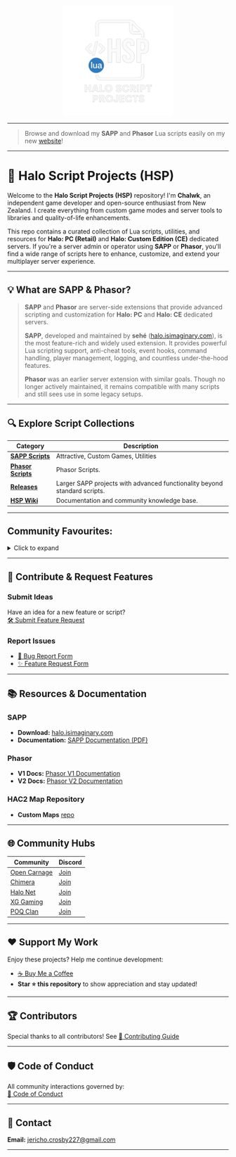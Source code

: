 <p align="center">
  <img src="misc/hsp-logo.png" alt="Logo" width="250">
</p>

---

> Browse and download my **SAPP** and **Phasor** Lua scripts easily on my
> new [website](https://chalwk.github.io/hsp-repo/main.html)!

---

# 👾 Halo Script Projects (HSP)

Welcome to the **Halo Script Projects (HSP)** repository! I'm **Chalwk**, an independent game developer and open-source
enthusiast from New Zealand. I create everything from custom game modes and server tools to libraries and
quality-of-life enhancements.

This repo contains a curated collection of Lua scripts, utilities, and resources for **Halo: PC (Retail)** and **Halo:
Custom Edition (CE)** dedicated servers. If you're a server admin or operator using **SAPP** or **Phasor**, you'll find
a wide range of scripts here to enhance, customize, and extend your multiplayer server experience.

---

## 💡 What are SAPP & Phasor?

> **SAPP** and **Phasor** are server-side extensions that provide advanced scripting and customization for **Halo: PC**
> and **Halo: CE** dedicated servers.
>
> **SAPP**, developed and maintained by **sehé** ([halo.isimaginary.com](http://halo.isimaginary.com)), is the most
> feature-rich and widely used extension. It provides powerful Lua scripting support, anti-cheat tools, event hooks,
> command handling, player management, logging, and countless under-the-hood features.
>
> **Phasor** was an earlier server extension with similar goals. Though no longer actively maintained, it remains
> compatible with many scripts and still sees use in some legacy setups.

---

## 🔍 Explore Script Collections

| **Category**                                                            | **Description**                                                           |
|-------------------------------------------------------------------------|---------------------------------------------------------------------------|
| [**SAPP Scripts**](./sapp)                                              | Attractive, Custom Games, Utilities                                       |
| [**Phasor Scripts**](./phasor)                                          | Phasor Scripts.                                                           |
| [**Releases**](https://github.com/Chalwk/HALO-SCRIPT-PROJECTS/releases) | Larger SAPP projects with advanced functionality beyond standard scripts. |
| [**HSP Wiki**](https://github.com/Chalwk/HALO-SCRIPT-PROJECTS/wiki)     | Documentation and community knowledge base.                               |

---

## Community Favourites:

<details>
  <summary>Click to expand</summary>

**Attractive:**

* [Custom Teleports](./sapp/attractive/custom_teleports.lua)
* [Deployable Mines](./sapp/attractive/deployable_mines.lua)
* [Sprint System](./sapp/attractive/sprint_system.lua)
* [Tactical Insertion](./sapp/attractive/tactical_insertion.lua)
* [Tea Bagging](./sapp/attractive/tea_bagging.lua)
* [Uber](./sapp/attractive/uber.lua)
* [Vanish](./sapp/attractive/vanish.lua)

**Custom Games:**

* [Divide and Conquer](./sapp/custom_games/divide_and_conquer.lua)
* [Gun Game](./sapp/custom_games/gun_game.lua)
* [Kill Confirmed](./sapp/custom_games/kill_confirmed.lua)
* [Sabotage](./sapp/custom_games/sabotage.lua)
* [Tag](./sapp/custom_games/tag.lua)

**Utility:**

* [AFK System](./sapp/utility/afk_system.lua)
* [Anti Impersonator](./sapp/utility/anti_impersonator.lua)
* [Auto Message](./sapp/utility/auto_message.lua)
* [Custom Loadouts](./sapp/utility/custom_loadouts.lua)
* [Delay Skip](./sapp/utility/delay_skip.lua)
* [Dynamic Ping Kicker](./sapp/utility/dynamic_ping_kicker.lua)
* [Dynamic Score Limit](./sapp/utility/dynamic_score_limit.lua)
* [Liberty Vehicle Spawner](./sapp/utility/liberty_vehicle_spawner.lua)
* [Notify Me](./sapp/utility/notify_me.lua)
* [Race Assistant](./sapp/utility/race_assistant.lua)
* [Server Logger](./sapp/utility/server_logger.lua)
* [Team Shuffler](./sapp/utility/team_shuffler.lua)
* [Weapon Assigner](./sapp/utility/weapon_assigner.lua)
* [Word Buster](./sapp/utility/word_buster.lua)

</details>

---

## 💬 Contribute & Request Features

### Submit Ideas

Have an idea for a new feature or script?  
[🛠️ Submit Feature Request](https://github.com/Chalwk/HALO-SCRIPT-PROJECTS/issues/new?template=FEATURE_REQUEST.yaml)

### Report Issues

- [🐞 Bug Report Form](https://github.com/Chalwk/HALO-SCRIPT-PROJECTS/issues/new?assignees=Chalwk&labels=Bug%2CNeeds+Triage&projects=&template=BUG_REPORT.yaml&title=%5BBUG%5D+%3Ctitle%3E)
- [✨ Feature Request Form](https://github.com/Chalwk/HALO-SCRIPT-PROJECTS/issues/new?assignees=Chalwk&labels=Feature%2CNeeds+Review&projects=&template=FEATURE_REQUEST.yaml&title=%5BFEATURE%5D+%3Ctitle%3E)

---

## 📚 Resources & Documentation

### SAPP

- **Download:** [halo.isimaginary.com](http://halo.isimaginary.com)
- **Documentation:** [SAPP Documentation (PDF)](http://halo.isimaginary.com/SAPP%20Documentation%20Revision%202.5.pdf)

### Phasor

- **V1 Docs:** [Phasor V1 Documentation](http://phasor.halonet.net/archive/docs/05x.html)
- **V2 Docs:** [Phasor V2 Documentation](http://phasor.halonet.net/archive/docs/200.html)

### HAC2 Map Repository

- **Custom Maps** [repo](https://maps.halonet.net/)

---

## 🌐 Community Hubs

| **Community**                                                                                      | **Discord**                                |
|----------------------------------------------------------------------------------------------------|--------------------------------------------|
| [Open Carnage](https://opencarnage.net)                                                            | [Join](https://discord.gg/2pf3Yjb)         |
| [Chimera](https://opencarnage.net/index.php?/topic/6916-chimera-download-source-code-and-discord/) | [Join](https://discord.gg/ZwQeBE2)         |
| [Halo Net](https://opencarnage.net)                                                                | [Join](https://discord.gg/sbSwAR8)         |
| [XG Gaming](https://www.xgclan.com)                                                                | [Join](https://discord.gg/djqM24x8)        |
| [POQ Clan](http://poqclan.com/)                                                                    | [Join](https://discord.com/invite/pTsKsEm) |

---

## ❤️ Support My Work

Enjoy these projects? Help me continue development:

- [☕ Buy Me a Coffee](https://www.paypal.com/myaccount/transfer/pay)
- **Star ⭐ this repository** to show appreciation and stay updated!

---

## 🏆 Contributors

Special thanks to all contributors!
See [👥 Contributing Guide](https://github.com/Chalwk/HALO-SCRIPT-PROJECTS/blob/master/CONTRIBUTING.md)

---

## 🛡️ Code of Conduct

All community interactions governed by:  
[📜 Code of Conduct](https://github.com/Chalwk/HALO-SCRIPT-PROJECTS/blob/master/CODE_OF_CONDUCT.md)

---

## 📧 Contact

**Email:** [jericho.crosby227@gmail.com](mailto:jericho.crosby227@gmail.com)

---